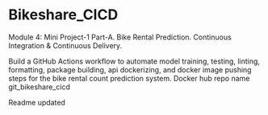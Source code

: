 # Bikeshare_CICD
Module 4: Mini Project-1 Part-A.
Bike Rental Prediction.
Continuous Integration & Continuous Delivery.

Build a GitHub Actions workflow to automate model training, testing, linting, formatting, package building, api dockerizing, and docker image pushing steps for the bike rental count prediction system.
Docker hub repo name git_bikeshare_cicd

Readme updated
